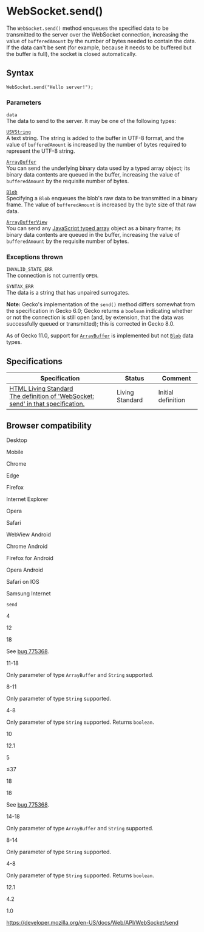 WebSocket.send()
================

The `WebSocket.send()` method enqueues the specified data to be transmitted to the server over the WebSocket connection, increasing the value of `bufferedAmount` by the number of bytes needed to contain the data. If the data can't be sent (for example, because it needs to be buffered but the buffer is full), the socket is closed automatically.

Syntax
------

    WebSocket.send("Hello server!");

### Parameters

`data`  
The data to send to the server. It may be one of the following types:

[`USVString`](../usvstring)  
A text string. The string is added to the buffer in UTF-8 format, and the value of `bufferedAmount` is increased by the number of bytes required to represent the UTF-8 string.

[`ArrayBuffer`](https://developer.mozilla.org/en-US/docs/Web/JavaScript/Reference/Global_Objects/ArrayBuffer)  
You can send the underlying binary data used by a typed array object; its binary data contents are queued in the buffer, increasing the value of `bufferedAmount` by the requisite number of bytes.

[`Blob`](../blob)  
Specifying a `Blob` enqueues the blob's raw data to be transmitted in a binary frame. The value of `bufferedAmount` is increased by the byte size of that raw data.

[`ArrayBufferView`](../arraybufferview)  
You can send any [JavaScript typed array](https://developer.mozilla.org/en-US/docs/Web/JavaScript/Typed_arrays) object as a binary frame; its binary data contents are queued in the buffer, increasing the value of `bufferedAmount` by the requisite number of bytes.

### Exceptions thrown

`INVALID_STATE_ERR`  
The connection is not currently `OPEN`.

`SYNTAX_ERR`  
The data is a string that has unpaired surrogates.

**Note:** Gecko's implementation of the `send()` method differs somewhat from the specification in Gecko 6.0; Gecko returns a `boolean` indicating whether or not the connection is still open (and, by extension, that the data was successfully queued or transmitted); this is corrected in Gecko 8.0.

As of Gecko 11.0, support for [`ArrayBuffer`](https://developer.mozilla.org/en-US/docs/Web/JavaScript/Reference/Global_Objects/ArrayBuffer) is implemented but not [`Blob`](../blob) data types.

Specifications
--------------

<table><thead><tr class="header"><th>Specification</th><th>Status</th><th>Comment</th></tr></thead><tbody><tr class="odd"><td><a href="https://html.spec.whatwg.org/multipage/#dom-websocket-send">HTML Living Standard<br />
<span class="small">The definition of 'WebSocket: send' in that specification.</span></a></td><td><span class="spec-living">Living Standard</span></td><td>Initial definition</td></tr></tbody></table>

Browser compatibility
---------------------

Desktop

Mobile

Chrome

Edge

Firefox

Internet Explorer

Opera

Safari

WebView Android

Chrome Android

Firefox for Android

Opera Android

Safari on IOS

Samsung Internet

`send`

4

12

18

See [bug 775368](https://bugzil.la/775368).

11-18

Only parameter of type `ArrayBuffer` and `String` supported.

8-11

Only parameter of type `String` supported.

4-8

Only parameter of type `String` supported. Returns `boolean`.

10

12.1

5

≤37

18

18

See [bug 775368](https://bugzil.la/775368).

14-18

Only parameter of type `ArrayBuffer` and `String` supported.

8-14

Only parameter of type `String` supported.

4-8

Only parameter of type `String` supported. Returns `boolean`.

12.1

4.2

1.0

<a href="https://developer.mozilla.org/en-US/docs/Web/API/WebSocket/send" class="_attribution-link">https://developer.mozilla.org/en-US/docs/Web/API/WebSocket/send</a>
